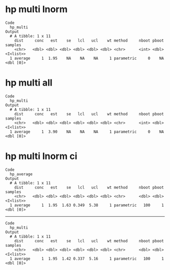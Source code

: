# hp multi lnorm

    Code
      hp_multi
    Output
      # A tibble: 1 x 11
        dist     conc   est    se   lcl   ucl    wt method     nboot pboot samples  
        <chr>   <dbl> <dbl> <dbl> <dbl> <dbl> <dbl> <chr>      <int> <dbl> <I<list>>
      1 average     1  1.95    NA    NA    NA     1 parametric     0    NA <dbl [0]>

# hp multi all

    Code
      hp_multi
    Output
      # A tibble: 1 x 11
        dist     conc   est    se   lcl   ucl    wt method     nboot pboot samples  
        <chr>   <dbl> <dbl> <dbl> <dbl> <dbl> <dbl> <chr>      <int> <dbl> <I<list>>
      1 average     1  3.90    NA    NA    NA     1 parametric     0    NA <dbl [0]>

# hp multi lnorm ci

    Code
      hp_average
    Output
      # A tibble: 1 x 11
        dist     conc   est    se   lcl   ucl    wt method     nboot pboot samples  
        <chr>   <dbl> <dbl> <dbl> <dbl> <dbl> <dbl> <chr>      <dbl> <dbl> <I<list>>
      1 average     1  1.95  1.63 0.349  5.38     1 parametric   100     1 <dbl [0]>

---

    Code
      hp_multi
    Output
      # A tibble: 1 x 11
        dist     conc   est    se   lcl   ucl    wt method     nboot pboot samples  
        <chr>   <dbl> <dbl> <dbl> <dbl> <dbl> <dbl> <chr>      <dbl> <dbl> <I<list>>
      1 average     1  1.95  1.42 0.337  5.16     1 parametric   100     1 <dbl [0]>

